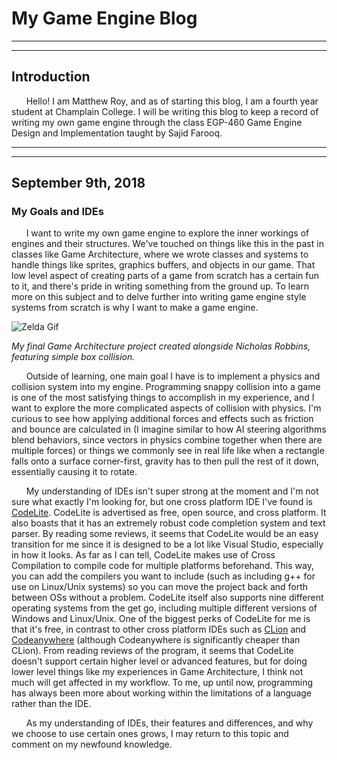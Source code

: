 # My Game Engine Blog

---
---

## Introduction

&nbsp;&nbsp;&nbsp;&nbsp;&nbsp;&nbsp;Hello! I am Matthew Roy, and as of starting this blog, I am a fourth year student at Champlain College. I will be writing this blog to keep a record of writing my own game engine through the class EGP-460 Game Engine Design and Implementation taught by Sajid Farooq.

---
---

## September 9th, 2018
### My Goals and IDEs

&nbsp;&nbsp;&nbsp;&nbsp;&nbsp;&nbsp;I want to write my own game engine to explore the inner workings of engines and their structures. We've touched on things like this in the past in classes like Game Architecture, where we wrote classes and systems to handle things like sprites, graphics buffers, and objects in our game. That low level aspect of creating parts of a game from scratch has a certain fun to it, and there's pride in writing something from the ground up. To learn more on this subject and to delve further into writing game engine style systems from scratch is why I want to make a game engine.

![Zelda Gif](https://media.giphy.com/media/OjI22jqHhPmpszPrBD/giphy.gif)

_My final Game Architecture project created alongside Nicholas Robbins, featuring simple box collision._
  
&nbsp;&nbsp;&nbsp;&nbsp;&nbsp;&nbsp;Outside of learning, one main goal I have is to implement a physics and collision system into my engine. Programming snappy collision into a game is one of the most satisfying things to accomplish in my experience, and I want to explore the more complicated aspects of collision with physics. I'm curious to see how applying additional forces and effects such as friction and bounce are calculated in (I imagine similar to how AI steering algorithms blend behaviors, since vectors in physics combine together when there are multiple forces) or things we commonly see in real life like when a rectangle falls onto a surface corner-first, gravity has to then pull the rest of it down, essentially causing it to rotate.

&nbsp;&nbsp;&nbsp;&nbsp;&nbsp;&nbsp;My understanding of IDEs isn't super strong at the moment and I'm not sure what exactly I'm looking for, but one cross platform IDE I've found is [CodeLite](https://codelite.org/ "Codelite's Homepage"). CodeLite is advertised as free, open source, and cross platform. It also boasts that it has an extremely robust code completion system and text parser. By reading some reviews, it seems that CodeLite would be an easy transition for me since it is designed to be a lot like Visual Studio, especially in how it looks. As far as I can tell, CodeLite makes use of Cross Compilation to compile code for multiple platforms beforehand. This way, you can add the compilers you want to include (such as including g++ for use on Linux/Unix systems) so you can move the project back and forth between OSs without a problem. CodeLite itself also supports nine different operating systems from the get go, including multiple different versions of Windows and Linux/Unix. One of the biggest perks of CodeLite for me is that it's free, in contrast to other cross platform IDEs such as [CLion](https://www.jetbrains.com/clion/ "CLion Homepage") and [Codeanywhere](https://codeanywhere.com/ "Codeanywhere Homepage") (although Codeanywhere is significantly cheaper than CLion). From reading reviews of the program, it seems that CodeLite doesn't support certain higher level or advanced features, but for doing lower level things like my experiences in Game Architecture, I think not much will get affected in my workflow. To me, up until now, programming has always been more about working within the limitations of a language rather than the IDE.

&nbsp;&nbsp;&nbsp;&nbsp;&nbsp;&nbsp;As my understanding of IDEs, their features and differences, and why we choose to use certain ones grows, I may return to this topic and comment on my newfound knowledge.
